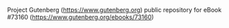 Project Gutenberg (https://www.gutenberg.org) public repository
for eBook #73160 (https://www.gutenberg.org/ebooks/73160)
